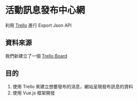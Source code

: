 # 活動訊息發布中心網

利用 [Trello](https://trello.com) 進行 Export Json API

## 資料來源

我們新建立了一個 [Trello Board](https://trello.com/b/y3bYmx6f/postnews)

## 目的

1. 使用 Trello 來建立想要發布的消息，網站呈現發布訊息的資料
1. 使用 Vue.js 框架開發